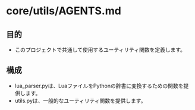 # core/utils/AGENTS.md

## 目的
* このプロジェクトで共通して使用するユーティリティ関数を定義します。

## 構成
* lua_parser.pyは、LuaファイルをPythonの辞書に変換するための関数を提供します。
* utils.pyは、一般的なユーティリティ関数を提供します。